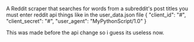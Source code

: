 A Reddit scraper that searches for words from a subreddit's post titles
you must enter reddit api things like in the user_data.json file
{
    "client_id": "#",
    "client_secret": "#",
    "user_agent": "MyPythonScript/1.0"
}

  This was made before the api change so i guess its useless now.
